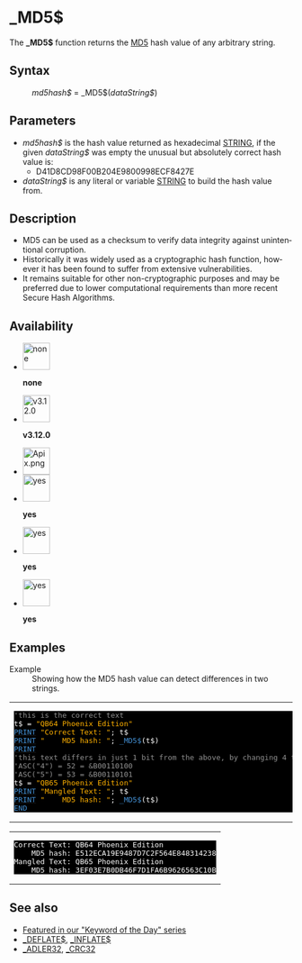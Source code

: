 <style>pre.codeide, pre.outputfixed, .outputcrt0 { background-color: #000 !important; color: #FFF !important; }</style><!DOCTYPE html>
<html class="client-nojs" dir="ltr" lang="en">
<head>
<title>_MD5$ - QB64 Phoenix Edition Wiki</title>
</head>
<body class="mediawiki ltr sitedir-ltr mw-hide-empty-elt ns-0 ns-subject page-MD5 rootpage-MD5 skin-vector action-view skin-vector-legacy vector-feature-language-in-header-enabled vector-feature-language-in-main-page-header-disabled vector-feature-language-alert-in-sidebar-disabled vector-feature-sticky-header-disabled vector-feature-sticky-header-edit-disabled vector-feature-table-of-contents-disabled vector-feature-visual-enhancement-next-disabled">
<div class="mw-body" id="content" role="main">
<a id="top"></a>
<h1 class="firstHeading mw-first-heading" id="firstHeading">_MD5$</h1>
<div class="vector-body" id="bodyContent">
<div class="mw-body-content mw-content-ltr" dir="ltr" id="mw-content-text" lang="en"><div class="mw-parser-output"><p>The <b>_MD5$</b> function returns the <a class="extiw" href="https://en.wikipedia.org/wiki/MD5" title="wikipedia:MD5">MD5</a> hash value of any arbitrary string.
</p>
<h2><span class="mw-headline" id="Syntax">Syntax</span></h2>
<dl><dd><i>md5hash$</i> = <a class="mw-selflink selflink">_MD5$</a>(<i>dataString$</i>)</dd></dl>
<p>
</p>
<h2><span class="mw-headline" id="Parameters">Parameters</span></h2>
<ul><li><i>md5hash$</i> is the hash value returned as hexadecimal <a href="STRING" title="STRING">STRING</a>, if the given <i>dataString$</i> was empty the unusual but absolutely correct hash value is:
<ul><li>D41D8CD98F00B204E9800998ECF8427E</li></ul></li>
<li><i>dataString$</i> is any literal or variable <a href="STRING" title="STRING">STRING</a> to build the hash value from.</li></ul>
<p>
</p>
<h2><span class="mw-headline" id="Description">Description</span></h2>
<ul><li>MD5 can be used as a checksum to verify data integrity against unintentional corruption.</li>
<li>Historically it was widely used as a cryptographic hash function, however it has been found to suffer from extensive vulnerabilities.</li>
<li>It remains suitable for other non-cryptographic purposes and may be preferred due to lower computational requirements than more recent Secure Hash Algorithms.</li></ul>
<p>
</p>
<h2><span class="mw-headline" id="Availability">Availability</span></h2>
<ul class="gallery mw-gallery-nolines">
<li class="gallerybox" style="width: 53px"><div style="width: 53px">
<div class="thumb" style="width: 48px;"><div style="margin:0px auto;"><a class="image" href="File:Qb64.png" title="none"><img alt="none" decoding="async" height="48" src="/qb64wiki/images/9/91/Qb64.png" width="48"/></a></div></div>
<div class="gallerytext">
<p><b>none</b>
</p>
</div>
</div></li>
<li class="gallerybox" style="width: 53px"><div style="width: 53px">
<div class="thumb" style="width: 48px;"><div style="margin:0px auto;"><a class="image" href="File:Qbpe.png" title="v3.12.0"><img alt="v3.12.0" decoding="async" height="48" src="/qb64wiki/images/0/07/Qbpe.png" width="48"/></a></div></div>
<div class="gallerytext">
<p><b>v3.12.0</b>
</p>
</div>
</div></li>
<li class="gallerybox" style="width: 53px"><div style="width: 53px">
<div class="thumb" style="width: 48px;"><div style="margin:0px auto;"><a class="image" href="File:Apix.png"><img alt="Apix.png" decoding="async" height="48" src="/qb64wiki/images/5/5f/Apix.png" width="48"/></a></div></div>
<div class="gallerytext">
</div>
</div></li>
<li class="gallerybox" style="width: 53px"><div style="width: 53px">
<div class="thumb" style="width: 48px;"><div style="margin:0px auto;"><a class="image" href="File:Win.png" title="yes"><img alt="yes" decoding="async" height="48" src="/qb64wiki/images/2/29/Win.png" width="48"/></a></div></div>
<div class="gallerytext">
<p><b>yes</b>
</p>
</div>
</div></li>
<li class="gallerybox" style="width: 53px"><div style="width: 53px">
<div class="thumb" style="width: 48px;"><div style="margin:0px auto;"><a class="image" href="File:Lnx.png" title="yes"><img alt="yes" decoding="async" height="48" src="/qb64wiki/images/7/7a/Lnx.png" width="48"/></a></div></div>
<div class="gallerytext">
<p><b>yes</b>
</p>
</div>
</div></li>
<li class="gallerybox" style="width: 53px"><div style="width: 53px">
<div class="thumb" style="width: 48px;"><div style="margin:0px auto;"><a class="image" href="File:Osx.png" title="yes"><img alt="yes" decoding="async" height="48" src="/qb64wiki/images/2/22/Osx.png" width="48"/></a></div></div>
<div class="gallerytext">
<p><b>yes</b>
</p>
</div>
</div></li>
</ul>
<p>
</p>
<h2><span class="mw-headline" id="Examples">Examples</span></h2>
<dl><dt>Example</dt>
<dd>Showing how the MD5 hash value can detect differences in two strings.</dd></dl>
<table cellpadding="15px" width="100%">
<tbody><tr>
<td><pre class="codeide"><span style="color:#919191;">'this is the correct text</span>
t$ = <span style="color:#FFB100;">"QB64 Phoenix Edition"</span>
<a href="PRINT" title="PRINT"><span style="color:#4593D8;">PRINT</span></a> <span style="color:#FFB100;">"Correct Text: "</span>; t$
<a href="PRINT" title="PRINT"><span style="color:#4593D8;">PRINT</span></a> <span style="color:#FFB100;">"    MD5 hash: "</span>; <a class="mw-selflink selflink"><span style="color:#4593D8;">_MD5$</span></a>(t$)
<a href="PRINT" title="PRINT"><span style="color:#4593D8;">PRINT</span></a>
<span style="color:#919191;">'this text differs in just 1 bit from the above, by changing 4 to 5</span>
<span style="color:#919191;">'ASC("4") = 52 = &amp;B00110100</span>
<span style="color:#919191;">'ASC("5") = 53 = &amp;B00110101</span>
t$ = <span style="color:#FFB100;">"QB65 Phoenix Edition"</span>
<a href="PRINT" title="PRINT"><span style="color:#4593D8;">PRINT</span></a> <span style="color:#FFB100;">"Mangled Text: "</span>; t$
<a href="PRINT" title="PRINT"><span style="color:#4593D8;">PRINT</span></a> <span style="color:#FFB100;">"    MD5 hash: "</span>; <a class="mw-selflink selflink"><span style="color:#4593D8;">_MD5$</span></a>(t$)
<a href="END" title="END"><span style="color:#4593D8;">END</span></a>
</pre>
</td></tr></tbody></table>
<table cellpadding="15px" width="100%">
<tbody><tr>
<td><pre class="outputcrt0">Correct Text: QB64 Phoenix Edition
    MD5 hash: E512ECA19E9487D7C2F564E848314238
Mangled Text: QB65 Phoenix Edition
    MD5 hash: 3EF03E7B0DB46F7D1FA6B9626563C10B
</pre>
</td></tr></tbody></table>
<p>
</p>
<h2><span class="mw-headline" id="See_also">See also</span></h2>
<ul><li><a class="external text" href="https://qb64phoenix.com/forum/showthread.php?tid=2681" rel="nofollow">Featured in our "Keyword of the Day" series</a></li>
<li><a href="DEFLATE$" title="DEFLATE$">_DEFLATE$</a>, <a href="INFLATE$" title="INFLATE$">_INFLATE$</a></li>
<li><a href="ADLER32" title="ADLER32">_ADLER32</a>, <a href="CRC32" title="CRC32">_CRC32</a></li></ul>
<p>
</p>
<!-- 
NewPP limit report
Cached time: 20240715062551
Cache expiry: 86400
Reduced expiry: false
Complications: [show‐toc]
CPU time usage: 0.082 seconds
Real time usage: 0.123 seconds
Preprocessor visited node count: 221/1000000
Post‐expand include size: 2114/2097152 bytes
Template argument size: 554/2097152 bytes
Highest expansion depth: 4/100
Expensive parser function count: 0/100
Unstrip recursion depth: 0/20
Unstrip post‐expand size: 2625/5000000 bytes
-->
<!--
Transclusion expansion time report (%,ms,calls,template)
100.00%   88.457      1 -total
  8.64%    7.639      1 Template:PageExamples
  8.00%    7.073      1 Template:PageParameters
  4.57%    4.047     10 Template:Text
  4.21%    3.723      8 Template:Cl
  3.78%    3.347      1 Template:PageSyntax
  3.60%    3.185      1 Template:PageDescription
  3.52%    3.115      1 Template:PageNavigation
  3.49%    3.087      1 Template:PageAvailability
  3.45%    3.051      1 Template:CodeStart
-->
<!-- Saved in parser cache with key qb64pnix_mw19894-mwmb_:pcache:idhash:1228-0!canonical and timestamp 20240715062551 and revision id 8944.
 -->
</div>
</div>
</div>
</div>
</body>
</html>